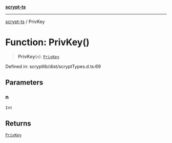 [**scrypt-ts**](../README.md)

***

[scrypt-ts](../globals.md) / PrivKey

# Function: PrivKey()

> **PrivKey**(`n`): [`PrivKey`](../type-aliases/PrivKey.md)

Defined in: scryptlib/dist/scryptTypes.d.ts:69

## Parameters

### n

`Int`

## Returns

[`PrivKey`](../type-aliases/PrivKey.md)

